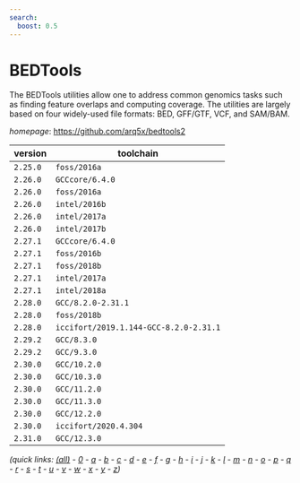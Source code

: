 ```yaml
---
search:
  boost: 0.5
---
```

# BEDTools

The BEDTools utilities allow one to address common genomics tasks such as finding feature overlaps  and computing coverage. The utilities are largely based on four widely-used file formats: BED, GFF/GTF, VCF,  and SAM/BAM.

*homepage*: <https://github.com/arq5x/bedtools2>

version | toolchain
--------|----------
``2.25.0`` | ``foss/2016a``
``2.26.0`` | ``GCCcore/6.4.0``
``2.26.0`` | ``foss/2016a``
``2.26.0`` | ``intel/2016b``
``2.26.0`` | ``intel/2017a``
``2.26.0`` | ``intel/2017b``
``2.27.1`` | ``GCCcore/6.4.0``
``2.27.1`` | ``foss/2016b``
``2.27.1`` | ``foss/2018b``
``2.27.1`` | ``intel/2017a``
``2.27.1`` | ``intel/2018a``
``2.28.0`` | ``GCC/8.2.0-2.31.1``
``2.28.0`` | ``foss/2018b``
``2.28.0`` | ``iccifort/2019.1.144-GCC-8.2.0-2.31.1``
``2.29.2`` | ``GCC/8.3.0``
``2.29.2`` | ``GCC/9.3.0``
``2.30.0`` | ``GCC/10.2.0``
``2.30.0`` | ``GCC/10.3.0``
``2.30.0`` | ``GCC/11.2.0``
``2.30.0`` | ``GCC/11.3.0``
``2.30.0`` | ``GCC/12.2.0``
``2.30.0`` | ``iccifort/2020.4.304``
``2.31.0`` | ``GCC/12.3.0``


*(quick links: [(all)](../index.md) - [0](../0/index.md) - [a](../a/index.md) - [b](../b/index.md) - [c](../c/index.md) - [d](../d/index.md) - [e](../e/index.md) - [f](../f/index.md) - [g](../g/index.md) - [h](../h/index.md) - [i](../i/index.md) - [j](../j/index.md) - [k](../k/index.md) - [l](../l/index.md) - [m](../m/index.md) - [n](../n/index.md) - [o](../o/index.md) - [p](../p/index.md) - [q](../q/index.md) - [r](../r/index.md) - [s](../s/index.md) - [t](../t/index.md) - [u](../u/index.md) - [v](../v/index.md) - [w](../w/index.md) - [x](../x/index.md) - [y](../y/index.md) - [z](../z/index.md))*

